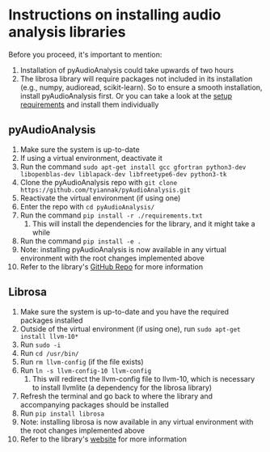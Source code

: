 # Instructions on installing audio analysis libraries
Before you proceed, it's important to mention:
1. Installation of pyAudioAnalysis could take upwards of two hours
2. The librosa library will require packages not included in its installation (e.g., numpy, audioread, scikit-learn). So to ensure a smooth installation, install pyAudioAnalysis first. Or you can take a look at the [setup requirements](https://github.com/librosa/librosa/blob/90cef6fb5a38261eb2076d3e00aad4927400353f/setup.cfg) and install them individually

## pyAudioAnalysis
1. Make sure the system is up-to-date
2. If using a virtual environment, deactivate it
3. Run the command `sudo apt-get install gcc gfortran python3-dev libopenblas-dev liblapack-dev libfreetype6-dev python3-tk`
4. Clone the pyAudioAnalysis repo with `git clone https://github.com/tyiannak/pyAudioAnalysis.git`
5. Reactivate the virtual environment (if using one)
6. Enter the repo with `cd pyAudioAnalysis/`
7. Run the command `pip install -r ./requirements.txt`
    1. This will install the dependencies for the library, and it might take a while
8. Run the command `pip install -e .`
9. Note: installing pyAudioAnalysis is now available in any virtual environment with the root changes implemented above
10. Refer to the library's [GitHub Repo](https://github.com/tyiannak/pyAudioAnalysis) for more information

## Librosa
1. Make sure the system is up-to-date and you have the required packages installed
2. Outside of the virtual environment (if using one), run `sudo apt-get install llvm-10*`
3. Run `sudo -i`
4. Run `cd /usr/bin/`
5. Run `rm llvm-config` (if the file exists)
6. Run `ln -s llvm-config-10 llvm-config`
    1. This will redirect the llvm-config file to llvm-10, which is necessary to install llvmlite (a dependency for the librosa library)
7. Refresh the terminal and go back to where the library and accompanying packages should be installed
8. Run `pip install librosa`
9. Note: installing librosa is now available in any virtual environment with the root changes implemented above
10. Refer to the library's [website](https://librosa.org) for more information
